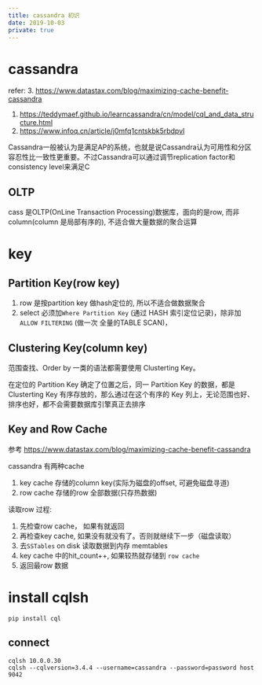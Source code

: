 ```yaml
---
title: cassandra 初识
date: 2019-10-03
private: true
---
```

# cassandra
refer:
3. https://www.datastax.com/blog/maximizing-cache-benefit-cassandra
1. https://teddymaef.github.io/learncassandra/cn/model/cql_and_data_structure.html
2. https://www.infoq.cn/article/j0mfq1cntskbk5rbdpvl

Cassandra一般被认为是满足AP的系统，也就是说Cassandra认为可用性和分区容忍性比一致性更重要。不过Cassandra可以通过调节replication factor和consistency level来满足C

## OLTP
cass 是OLTP(OnLine Transaction Processing)数据库，面向的是row, 而非column(column 是局部有序的), 不适合做大量数据的聚合运算
# key

## Partition Key(row key)
1. row 是按partition key 做hash定位的, 所以不适合做数据聚合
2. select 必须加`Where Partition Key` (通过 HASH 索引定位记录)，除非加`ALLOW FILTERING` (做一次 全量的TABLE SCAN)，

## Clustering Key(column key)
范围查找、Order by 一类的语法都需要使用 Clusterting Key。

在定位的 Partition Key 确定了位置之后，同一 Partition Key 的数据，都是 Clusterting Key 有序存放的，那么通过在这个有序的 Key 列上，无论范围也好、排序也好，都不会需要数据库引擎真正去排序

## Key and Row Cache
参考 https://www.datastax.com/blog/maximizing-cache-benefit-cassandra

cassandra 有两种cache
1. key cache 存储的column key(实际为磁盘的offset, 可避免磁盘寻道)
2. row cache 存储的row 全部数据(只存热数据)

读取row 过程:
1. 先检查row cache， 如果有就返回
2. 再检查key cache, 如果没有就没有了。否则就继续下一步（磁盘读取）
3. 去`SSTables` on disk 读取数据到内存 memtables
4. key cache 中的hit_count++, 如果较热就存储到 `row cache`
5. 返回最row 数据

# install cqlsh
    pip install cql

## connect
    cqlsh 10.0.0.30
    cqlsh --cqlversion=3.4.4 --username=cassandra --password=password host 9042

